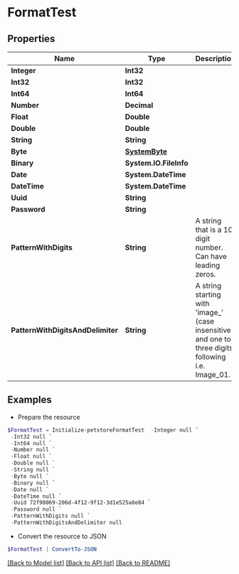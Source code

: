 # FormatTest
## Properties

Name | Type | Description | Notes
------------ | ------------- | ------------- | -------------
**Integer** | **Int32** |  | [optional] 
**Int32** | **Int32** |  | [optional] 
**Int64** | **Int64** |  | [optional] 
**Number** | **Decimal** |  | 
**Float** | **Double** |  | [optional] 
**Double** | **Double** |  | [optional] 
**String** | **String** |  | [optional] 
**Byte** | [**SystemByte**](SystemByte.md) |  | 
**Binary** | **System.IO.FileInfo** |  | [optional] 
**Date** | **System.DateTime** |  | 
**DateTime** | **System.DateTime** |  | [optional] 
**Uuid** | **String** |  | [optional] 
**Password** | **String** |  | 
**PatternWithDigits** | **String** | A string that is a 10 digit number. Can have leading zeros. | [optional] 
**PatternWithDigitsAndDelimiter** | **String** | A string starting with &#39;image_&#39; (case insensitive) and one to three digits following i.e. Image_01. | [optional] 

## Examples

- Prepare the resource
```powershell
$FormatTest = Initialize-petstoreFormatTest  -Integer null `
 -Int32 null `
 -Int64 null `
 -Number null `
 -Float null `
 -Double null `
 -String null `
 -Byte null `
 -Binary null `
 -Date null `
 -DateTime null `
 -Uuid 72f98069-206d-4f12-9f12-3d1e525a8e84 `
 -Password null `
 -PatternWithDigits null `
 -PatternWithDigitsAndDelimiter null
```

- Convert the resource to JSON
```powershell
$FormatTest | ConvertTo-JSON
```

[[Back to Model list]](../README.md#documentation-for-models) [[Back to API list]](../README.md#documentation-for-api-endpoints) [[Back to README]](../README.md)

